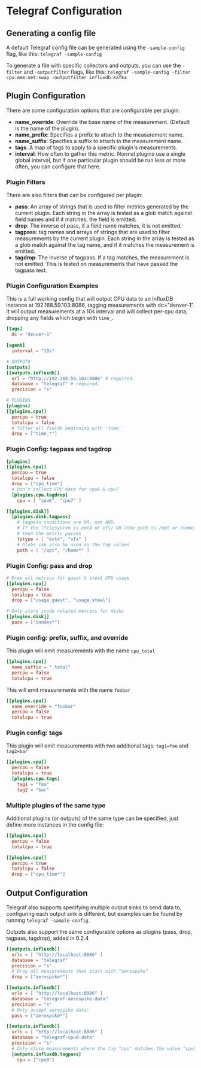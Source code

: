 # Telegraf Configuration

## Generating a config file

A default Telegraf config file can be generated using the `-sample-config` flag,
like this: `telegraf -sample-config`

To generate a file with specific collectors and outputs, you can use the
`-filter` and `-outputfilter` flags, like this:
`telegraf -sample-config -filter cpu:mem:net:swap -outputfilter influxdb:kafka`

## Plugin Configuration

There are some configuration options that are configurable per plugin:

* **name_override**: Override the base name of the measurement.
(Default is the name of the plugin).
* **name_prefix**: Specifies a prefix to attach to the measurement name.
* **name_suffix**: Specifies a suffix to attach to the measurement name.
* **tags**: A map of tags to apply to a specific plugin's measurements.
* **interval**: How often to gather this metric. Normal plugins use a single
global interval, but if one particular plugin should be run less or more often,
you can configure that here.

### Plugin Filters

There are also filters that can be configured per plugin:

* **pass**: An array of strings that is used to filter metrics generated by the
current plugin. Each string in the array is tested as a glob match against field names
and if it matches, the field is emitted.
* **drop**: The inverse of pass, if a field name matches, it is not emitted.
* **tagpass**: tag names and arrays of strings that are used to filter
measurements by the current plugin. Each string in the array is tested as a glob
match against the tag name, and if it matches the measurement is emitted.
* **tagdrop**: The inverse of tagpass. If a tag matches, the measurement is not
emitted. This is tested on measurements that have passed the tagpass test.

### Plugin Configuration Examples

This is a full working config that will output CPU data to an InfluxDB instance
at 192.168.59.103:8086, tagging measurements with dc="denver-1". It will output
measurements at a 10s interval and will collect per-cpu data, dropping any
fields which begin with `time_`.

```toml
[tags]
  dc = "denver-1"

[agent]
  interval = "10s"

# OUTPUTS
[outputs]
[[outputs.influxdb]]
  url = "http://192.168.59.103:8086" # required.
  database = "telegraf" # required.
  precision = "s"

# PLUGINS
[plugins]
[[plugins.cpu]]
  percpu = true
  totalcpu = false
  # filter all fields beginning with 'time_'
  drop = ["time_*"]
```

### Plugin Config: tagpass and tagdrop

```toml
[plugins]
[[plugins.cpu]]
  percpu = true
  totalcpu = false
  drop = ["cpu_time"]
  # Don't collect CPU data for cpu6 & cpu7
  [plugins.cpu.tagdrop]
    cpu = [ "cpu6", "cpu7" ]

[[plugins.disk]]
  [plugins.disk.tagpass]
    # tagpass conditions are OR, not AND.
    # If the (filesystem is ext4 or xfs) OR (the path is /opt or /home)
    # then the metric passes
    fstype = [ "ext4", "xfs" ]
    # Globs can also be used on the tag values
    path = [ "/opt", "/home*" ]
```

### Plugin Config: pass and drop

```toml
# Drop all metrics for guest & steal CPU usage
[[plugins.cpu]]
  percpu = false
  totalcpu = true
  drop = ["usage_guest", "usage_steal"]

# Only store inode related metrics for disks
[[plugins.disk]]
  pass = ["inodes*"]
```

### Plugin config: prefix, suffix, and override

This plugin will emit measurements with the name `cpu_total`

```toml
[[plugins.cpu]]
  name_suffix = "_total"
  percpu = false
  totalcpu = true
```

This will emit measurements with the name `foobar`

```toml
[[plugins.cpu]]
  name_override = "foobar"
  percpu = false
  totalcpu = true
```

### Plugin config: tags

This plugin will emit measurements with two additional tags: `tag1=foo` and
`tag2=bar`

```toml
[[plugins.cpu]]
  percpu = false
  totalcpu = true
  [plugins.cpu.tags]
    tag1 = "foo"
    tag2 = "bar"
```

### Multiple plugins of the same type

Additional plugins (or outputs) of the same type can be specified,
just define more instances in the config file:

```toml
[[plugins.cpu]]
  percpu = false
  totalcpu = true

[[plugins.cpu]]
  percpu = true
  totalcpu = false
  drop = ["cpu_time*"]
```

## Output Configuration

Telegraf also supports specifying multiple output sinks to send data to,
configuring each output sink is different, but examples can be
found by running `telegraf -sample-config`.

Outputs also support the same configurable options as plugins
(pass, drop, tagpass, tagdrop), added in 0.2.4

```toml
[[outputs.influxdb]]
  urls = [ "http://localhost:8086" ]
  database = "telegraf"
  precision = "s"
  # Drop all measurements that start with "aerospike"
  drop = ["aerospike*"]

[[outputs.influxdb]]
  urls = [ "http://localhost:8086" ]
  database = "telegraf-aerospike-data"
  precision = "s"
  # Only accept aerospike data:
  pass = ["aerospike*"]

[[outputs.influxdb]]
  urls = [ "http://localhost:8086" ]
  database = "telegraf-cpu0-data"
  precision = "s"
  # Only store measurements where the tag "cpu" matches the value "cpu0"
  [outputs.influxdb.tagpass]
    cpu = ["cpu0"]
```
